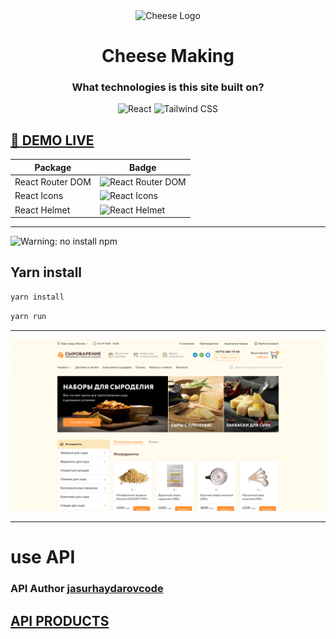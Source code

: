 <div align=center>

<img src="https://cdn-icons-png.freepik.com/512/10565/10565042.png" title="Cheese" alt="Cheese Logo" width="120px">

# Cheese Making

### What technologies is this site built on?

![React](https://img.shields.io/badge/React-61DAFB?style=for-the-badge&logo=react&logoColor=black)
![Tailwind CSS](https://img.shields.io/badge/Tailwind_CSS-38B2AC?style=for-the-badge&logo=tailwind-css&logoColor=white)


<div align="left">

## [🗽 DEMO LIVE](https://cheese-react.vercel.app/)


| Package             | Badge                                                                                                            |
|---------------------|------------------------------------------------------------------------------------------------------------------|
| React Router DOM    | ![React Router DOM](https://img.shields.io/badge/React_Router_DOM-CA4245?style=for-the-badge&logo=react-router&logoColor=white)  |
| React Icons         | ![React Icons](https://img.shields.io/badge/React_Icons-61DAFB?style=for-the-badge&logo=react&logoColor=black)  |
| React Helmet        | ![React Helmet](https://img.shields.io/badge/React_Helmet-61DAFB?style=for-the-badge&logo=react&logoColor=black)  |
</div>

---

<div align="left">

![Warning: no install npm](https://img.shields.io/badge/Warning-no_install_npm-FF0000?style=for-the-badge&logo=exclamation-triangle&logoColor=white)

## Yarn install

```bash
yarn install
```

```bash
yarn run
```

</div>

---

<!-- BANNER  -->
<img src= "./.github/banner.png" alt="site banner">

</div>

<div align="right">

</div>

---

# use API
### API Author [jasurhaydarovcode](https://github.com/jasurhaydarovcode)
## [API PRODUCTS](https://dummyjson.com/c/6baf-ff76-4e80-a140)